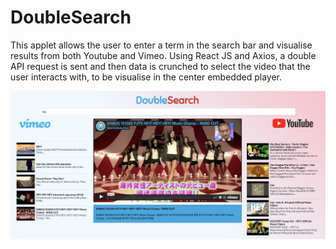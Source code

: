 # DoubleSearch

This applet allows the user to enter a term in the search bar and visualise results from both Youtube and Vimeo.
Using React JS and Axios, a double API request is sent and then data is crunched to select the video that the user interacts with, to be visualise in the center embedded player.

![screenshot](./public/screenshot.png)
